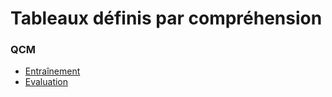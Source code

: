 # Tableaux définis par compréhension
### QCM
* [Entraînement](https://genumsi.inria.fr/qcm.php?h=72855d4b21676fc34e72eba77997eaed)
* [Evaluation](https://genumsi.inria.fr/qcm.php?h=f436467f9e3a729e24b4b6d86d6e8b9b)
